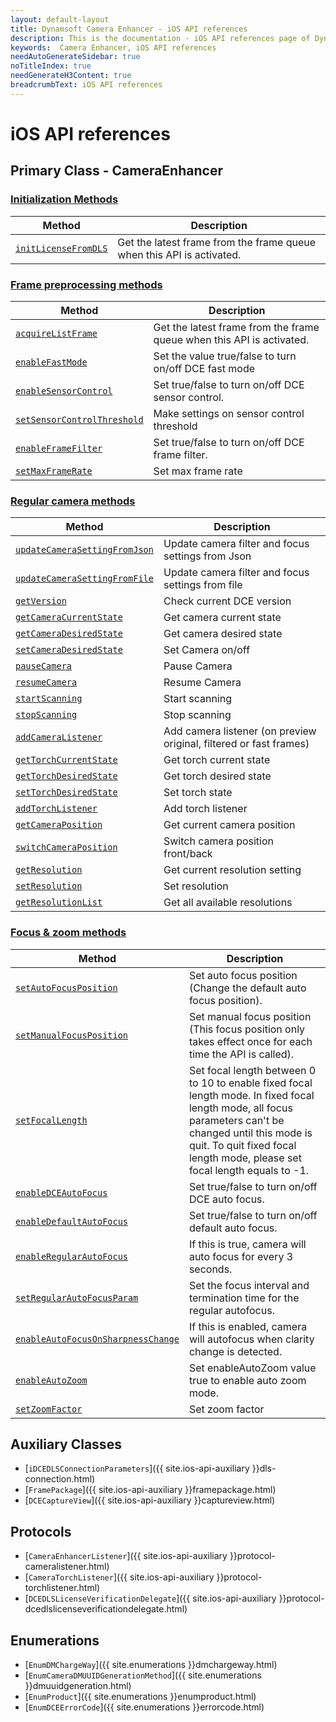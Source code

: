 ```yaml
---
layout: default-layout
title: Dynamsoft Camera Enhancer - iOS API references
description: This is the documentation - iOS API references page of Dynamsoft Camera Enhancer.
keywords:  Camera Enhancer, iOS API references
needAutoGenerateSidebar: true
noTitleIndex: true
needGenerateH3Content: true
breadcrumbText: iOS API references
---
```


# iOS API references

## Primary Class - CameraEnhancer

### [Initialization Methods]({{site.ios-api}}initialization.html)

| Method | Description |
| ------ | ----------- |
| [`initLicenseFromDLS`]({{site.ios-api}}initialization.html#initLicensefromdls) | Get the latest frame from the frame queue when this API is activated. |

### [Frame preprocessing methods]({{site.ios-api}}preprocess.html)

| Method | Description |
|-----------------|---------------|
| [`acquireListFrame`]({{site.ios-api}}preprocess.html#acquirelistframe) | Get the latest frame from the frame queue when this API is activated. |
| [`enableFastMode`]({{site.ios-api}}preprocess.html#enablefastmode) | Set the value true/false to turn on/off DCE fast mode |
| [`enableSensorControl`]({{site.ios-api}}preprocess.html#enablesensorcontrol) | Set true/false to turn on/off DCE sensor control. |
|[`setSensorControlThreshold`]({{site.ios-api}}preprocess.html#setsensorcontrolthreshold)| Make settings on sensor control threshold |
| [`enableFrameFilter`]({{site.ios-api}}preprocess.html#enableframefilter) | Set true/false to turn on/off DCE frame filter. |
| [`setMaxFrameRate`]({{site.ios-api}}preprocess.html#setmaxframerate) | Set max frame rate |

### [Regular camera methods]({{site.ios-api}}camera.html)

| Method | Description |
|-----------------|---------------|
| [`updateCameraSettingFromJson`]({{site.ios-api}}camera.html#updatecamerasettingfromjson) | Update camera filter and focus settings from Json |
| [`updateCameraSettingFromFile`]({{site.ios-api}}camera.html#updatecamerasettingfromfile) | Update camera filter and focus settings from file |
| [`getVersion`]({{site.ios-api}}camera.html#getversion) | Check current DCE version |
| [`getCameraCurrentState`]({{site.ios-api}}camera.html#getcameracurrentstate) | Get camera current state |
| [`getCameraDesiredState`]({{site.ios-api}}camera.html#getcameradesiredstate) | Get camera desired state |
| [`setCameraDesiredState`]({{site.ios-api}}camera.html#setcameradesiredstate) | Set Camera on/off |
| [`pauseCamera`]({{site.ios-api}}camera.html#pausecamera-and-resumecamera) | Pause Camera |
| [`resumeCamera`]({{site.ios-api}}camera.html#pausecamera-and-resumecamera) | Resume Camera |
| [`startScanning`]({{site.ios-api}}camera.html#stopscanning-and-startscanning) | Start scanning |
| [`stopScanning`]({{site.ios-api}}camera.html#stopscanning-and-startscanning) | Stop scanning |
| [`addCameraListener`]({{site.ios-api}}camera.html#addcameralistener) | Add camera listener (on preview original, filtered or fast frames) |
| [`getTorchCurrentState`]({{site.ios-api}}camera.html#gettorchcurrentstate) | Get torch current state |
| [`getTorchDesiredState`]({{site.ios-api}}camera.html#gettorchdesiredstate) | Get torch desired state |
| [`setTorchDesiredState`]({{site.ios-api}}camera.html#settorchdesiredstate) | Set torch state |
| [`addTorchListener`]({{site.ios-api}}camera.html#addtorchlistener) | Add torch listener |
| [`getCameraPosition`]({{site.ios-api}}camera.html#getcameraposition) | Get current camera position |
| [`switchCameraPosition`]({{site.ios-api}}camera.html#switchcameraposition) | Switch camera position front/back |
| [`getResolution`]({{site.ios-api}}camera.html#getresolution) | Get current resolution setting |
| [`setResolution`]({{site.ios-api}}camera.html#setresolution) | Set resolution |
| [`getResolutionList`]({{site.ios-api}}camera.html#getresolutionlist) | Get all available resolutions |

### [Focus & zoom methods]({{site.ios-api}}zoom-focus.html)

| Method | Description |
|-----------------|---------------|
| [`setAutoFocusPosition`]({{site.ios-api}}zoom-focus.html#setautofocusposition) | Set auto focus position (Change the default auto focus position). |
| [`setManualFocusPosition`]({{site.ios-api}}zoom-focus.html#setmanualfocusposition) | Set manual focus position (This focus position only takes effect once for each time the API is called). |
| [`setFocalLength`]({{site.ios-api}}zoom-focus.html#setfocallength) | Set focal length between 0 to 10 to enable fixed focal length mode. In fixed focal length mode, all focus parameters can't be changed until this mode is quit. To quit fixed focal length mode, please set focal length equals to -1. |
| [`enableDCEAutoFocus`]({{site.ios-api}}zoom-focus.html#enabledceautofocus) | Set true/false to turn on/off DCE auto focus. |
| [`enableDefaultAutoFocus`]({{site.ios-api}}zoom-focus.html#enabledefaultautofocus) | Set true/false to turn on/off default auto focus. |
| [`enableRegularAutoFocus`]({{site.ios-api}}zoom-focus.html#enableregularautofocus) | If this is true, camera will auto focus for every 3 seconds. |
| [`setRegularAutoFocusParam`]({{site.ios-api}}zoom-focus.html#setregularautofocusparam) | Set the focus interval and termination time for the regular autofocus. |
| [`enableAutoFocusOnSharpnessChange`]({{site.ios-api}}zoom-focus.html#enableautofocusonsharpnesschange) | If this is enabled, camera will autofocus when clarity change is detected. |
| [`enableAutoZoom`]({{site.ios-api}}zoom-focus.html#enableautozoom) | Set enableAutoZoom value true to enable auto zoom mode. |
| [`setZoomFactor`]({{site.ios-api}}zoom-focus.html#setzoomfactor) | Set zoom factor |

## Auxiliary Classes

- [`iDCEDLSConnectionParameters`]({{ site.ios-api-auxiliary }}dls-connection.html)
- [`FramePackage`]({{ site.ios-api-auxiliary }}framepackage.html)
- [`DCECaptureView`]({{ site.ios-api-auxiliary }}captureview.html)

## Protocols

- [`CameraEnhancerListener`]({{ site.ios-api-auxiliary }}protocol-cameralistener.html)
- [`CameraTorchListener`]({{ site.ios-api-auxiliary }}protocol-torchlistener.html)
- [`DCEDLSLicenseVerificationDelegate`]({{ site.ios-api-auxiliary }}protocol-dcedlslicenseverificationdelegate.html)

## Enumerations

- [`EnumDMChargeWay`]({{ site.enumerations }}dmchargeway.html)
- [`EnumCameraDMUUIDGenerationMethod`]({{ site.enumerations }}dmuuidgeneration.html)
- [`EnumProduct`]({{ site.enumerations }}enumproduct.html)
- [`EnumDCEErrorCode`]({{ site.enumerations }}errorcode.html)

